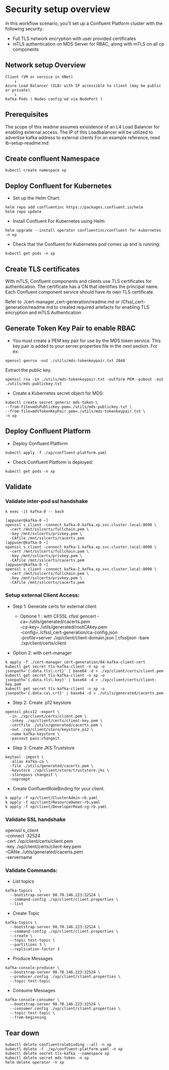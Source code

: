 # Security setup overview

In this workflow scenario, you'll set up a Confluent Platform cluster with the following security:
- Full TLS network encryption with user provided certificates
- mTLS authentication on MDS Server for RBAC, along with mTLS on all cp components

## Network setup Overview

```
Client (VM or service in VNet)
    ↕
Azure Load Balancer (ILB) with IP accessible to client (may be public or private)
    ↕
Kafka Pods ( Nodes config'ed via NodePort )
```

## Prerequisites
The scope of this readme assumes exisistence of an L4 Load Balancer for enabling external access. 
The IP of this Loadbalancer will be utilized to advertise kafka address to external clients
For an example reference, read lb-setup-readme.md

## Create confluent Namespace
```
kubectl create namespace xp
```

## Deploy Confluent for Kubernetes

* Set up the Helm Chart:
```
helm repo add confluentinc https://packages.confluent.io/helm
helm repo update
```

* Install Confluent For Kubernetes using Helm:
```
helm upgrade --install operator confluentinc/confluent-for-kubernetes -n xp 
```

* Check that the Confluent for Kubernetes pod comes up and is running:
```
kubectl get pods -n xp
```

## Create TLS certificates

With mTLS, Confluent components and clients use TLS certificates for authentication. The certificate has a CN that identifies the principal name.
Each Confluent component service should have its own TLS certificate.

Refer to ./cert-manager_cert-generation/readme.md or /Cfssl_cert-generation/readme.md to created required artefacts for enabling TLS encryption and mTLS Authentication

## Generate Token Key Pair to enable RBAC 

* You must create a PEM key pair for use by the MDS token service. This key pair is added to your server.properties file in the next section.
For ex:
```
openssl genrsa -out ./utils/mds-tokenkeypair.txt 2048
```

Extract the public key.
```
openssl rsa -in ./utils/mds-tokenkeypair.txt -outform PEM -pubout -out ./utils/mds-publickey.txt
```

* Create a Kubernetes secret object for MDS:
```
kubectl create secret generic mds-token \
--from-file=mdsPublicKey.pem=./utils/mds-publickey.txt \
--from-file=mdsTokenKeyPair.pem=./utils/mds-tokenkeypair.txt \
-n xp
```
## Deploy Confluent Platform

* Deploy Confluent Platform
```
kubectl apply -f ./xp/confluent-platform.yaml
```

* Check Confluent Platform is deployed:

```
kubectl get pods -n xp
```

## Validate

### Validate inter-pod ssl handshake
```
k exec -it kafka-0 -- bash

[appuser@kafka-0 ~]
openssl s_client -connect kafka-0.kafka.xp.svc.cluster.local:8090 \
  -cert /mnt/sslcerts/fullchain.pem \
  -key /mnt/sslcerts/privkey.pem \
  -CAfile /mnt/sslcerts/cacerts.pem
[appuser@kafka-0 ~]
openssl s_client -connect kafka-1.kafka.xp.svc.cluster.local:8090 \
  -cert /mnt/sslcerts/fullchain.pem \
  -key /mnt/sslcerts/privkey.pem \
  -CAfile /mnt/sslcerts/cacerts.pem
[appuser@kafka-0 ~]
openssl s_client -connect kafka-2.kafka.xp.svc.cluster.local:8090 \
  -cert /mnt/sslcerts/fullchain.pem \
  -key /mnt/sslcerts/privkey.pem \
  -CAfile /mnt/sslcerts/cacerts.pem
```
### Setup external Client Access:

* Step 1: Generate certs for external client

  * Optione 1 : with CFSSL 
cfssl gencert -ca=./utils/generated/cacerts.pem \
-ca-key=./utils/generated/rootCAkey.pem \
-config=./cfssl_cert-generation/ca-config.json \
-profile=server ./xp/client/client-domain.json | cfssljson -bare ./xp/client/certs/client

* Option 2: with cert-manager

```
k apply -f ./cert-manager_cert-generation/04-kafka-client-cert
kubectl get secret tls-kafka-client -n xp -o jsonpath='{.data.tls\.crt}' | base64 -d > ./xp/client/certs/client.pem
kubectl get secret tls-kafka-client -n xp -o jsonpath='{.data.tls\.key}' | base64 -d > ./xp/client/certs/client-key.pem
kubectl get secret tls-kafka-client -n xp -o jsonpath='{.data.ca\.crt}' | base64 -d > ./utils/generated/cacerts.pem
```

* Step 2: Create .p12 keystore
```
openssl pkcs12 -export \
  -in ./xp/client/certs/client.pem \
  -inkey ./xp/client/certs/client-key.pem \
  -certfile ./utils/generated/cacerts.pem \
  -out ./xp/client/store/keystore.p12 \
  -name kafka-keystore \
  -passout pass:changeit
```
* Step 3: Create JKS Truststore 
```
keytool -import \
  -alias kafka-ca \
  -file ./utils/generated/cacerts.pem \
  -keystore ./xp/client/store/truststore.jks \
  -storepass changeit \
  -noprompt
```
* Create ConfluentRoleBinding for your client. 
```
k apply -f xp/client/ClusterAdmin-rb.yaml
k apply -f xp/client/ResourceOwner-rb.yaml
k apply -f xp/client/DeveloperRead-cg-rb.yaml
```

### Validate SSL handshake
openssl s_client \
  -connect <LB IP>:32524 \
  -cert ./xp/client/certs/client.pem \
  -key ./xp/client/certs/client-key.pem \
  -CAfile ./utils/generated/cacerts.pem \
  -servername <LB IP>

### Validate Commands:

* List topics
```
kafka-topics   \
  --bootstrap-server 98.70.146.223:32524 \
  --command-config ./xp/client/client.properties \
  --list
```
* Create Topic
```
kafka-topics \
  --bootstrap-server 98.70.146.223:32524 \
  --command-config ./xp/client/client.properties \
  --create \
  --topic test-topic \
  --partitions 3 \
  --replication-factor 3
```
* Produce Messages
```
kafka-console-producer \
  --bootstrap-server 98.70.146.223:32524 \
  --producer.config ./xp/client/client.properties \
  --topic test-topic
```
* Consume Messages
```
kafka-console-consumer \
  --bootstrap-server 98.70.146.223:32524 \
  --consumer.config ./xp/client/client.properties \
  --topic test-topic \
  --from-beginning
```

## Tear down

```
kubectl delete confluentrolebinding --all -n xp
kubectl delete -f ./xp/confluent-platform.yaml -n xp
kubectl delete secret tls-kafka --namespace xp
kubectl delete secret mds-token -n xp
helm delete operator -n xp
```


